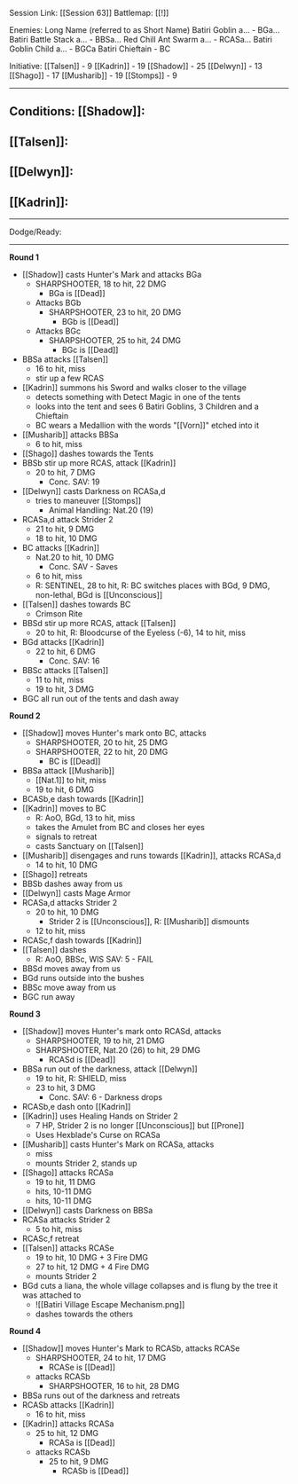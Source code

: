 Session Link:
[[Session 63]]
Battlemap:
[[!]]

Enemies:
Long Name (referred to as Short Name)
Batiri Goblin a... - BGa...
Batiri Battle Stack a... - BBSa...
Red Chill Ant Swarm a... - RCASa...
Batiri Goblin Child a... - BGCa
Batiri Chieftain - BC

Initiative:
[[Talsen]] - 9
[[Kadrin]] - 19
[[Shadow]] - 25
[[Delwyn]] - 13
[[Shago]] - 17
[[Musharib]] - 19
[[Stomps]] - 9

---
Conditions:
[[Shadow]]:
- 

[[Talsen]]:
- 

[[Delwyn]]:
- 

[[Kadrin]]:
- 
---
Dodge/Ready:

---
**Round 1**
- [[Shadow]] casts Hunter's Mark and attacks BGa
	- SHARPSHOOTER, 18 to hit, 22 DMG
		- BGa is [[Dead]]
	- Attacks BGb
		- SHARPSHOOTER, 23 to hit, 20 DMG
			- BGb is [[Dead]]
	- Attacks BGc
		- SHARPSHOOTER, 25 to hit, 24 DMG
			- BGc is [[Dead]]
- BBSa attacks [[Talsen]]
	- 16 to hit, miss
	- stir up a few RCAS
- [[Kadrin]] summons his Sword and walks closer to the village
	- detects something with Detect Magic in one of the tents
	- looks into the tent and sees 6 Batiri Goblins, 3 Children and a Chieftain
	- BC wears a Medallion with the words "[[Vorn]]" etched into it
- [[Musharib]] attacks BBSa
	- 6 to hit, miss
- [[Shago]] dashes towards the Tents
- BBSb stir up more RCAS, attack [[Kadrin]]
	- 20 to hit, 7 DMG
		- Conc. SAV: 19
- [[Delwyn]] casts Darkness on RCASa,d
	- tries to maneuver [[Stomps]]
		- Animal Handling: Nat.20 (19)
- RCASa,d attack Strider 2
	- 21 to hit, 9 DMG
	- 18 to hit, 10 DMG
- BC attacks [[Kadrin]]
	- Nat.20 to hit, 10 DMG
		- Conc. SAV - Saves
	- 6 to hit, miss
	- R: SENTINEL, 28 to hit, R: BC switches places with BGd, 9 DMG, non-lethal, BGd is [[Unconscious]]
- [[Talsen]] dashes towards BC
	- Crimson Rite
- BBSd stir up more RCAS, attack [[Talsen]]
	- 20 to hit, R: Bloodcurse of the Eyeless (-6), 14 to hit, miss
- BGd attacks [[Kadrin]]
	- 22 to hit, 6 DMG
		- Conc. SAV: 16
- BBSc attacks [[Talsen]]
	- 11 to hit, miss
	- 19 to hit, 3 DMG
- BGC all run out of the tents and dash away

**Round 2**
- [[Shadow]] moves Hunter's mark onto BC, attacks
	- SHARPSHOOTER, 20 to hit, 25 DMG
	- SHARPSHOOTER, 22 to hit, 20 DMG
		- BC is [[Dead]]
- BBSa attack [[Musharib]]
	- [[Nat.1]] to hit, miss
	- 19 to hit, 6 DMG
- BCASb,e dash towards [[Kadrin]]
- [[Kadrin]] moves to BC
	- R: AoO, BGd, 13 to hit, miss
	- takes the Amulet from BC and closes her eyes
	- signals to retreat
	- casts Sanctuary on [[Talsen]]
- [[Musharib]] disengages and runs towards [[Kadrin]], attacks RCASa,d
	- 14 to hit, 10 DMG
- [[Shago]] retreats
- BBSb dashes away from us
- [[Delwyn]] casts Mage Armor
- RCASa,d attacks Strider 2
	- 20 to hit, 10 DMG
		- Strider 2 is [[Unconscious]], R: [[Musharib]] dismounts 
	- 12 to hit, miss
- RCASc,f dash towards [[Kadrin]]
- [[Talsen]] dashes
	- R: AoO, BBSc, WIS SAV: 5 - FAIL
- BBSd moves away from us
- BGd runs outside into the bushes
- BBSc move away from us
- BGC run away

**Round 3**
- [[Shadow]] moves Hunter's mark onto RCASd, attacks
	- SHARPSHOOTER, 19 to hit, 21 DMG
	- SHARPSHOOTER, Nat.20 (26) to hit, 29 DMG
		- RCASd is [[Dead]]
- BBSa run out of the darkness, attack [[Delwyn]]
	- 19 to hit, R: SHIELD, miss
	- 23 to hit, 3 DMG
		- Conc. SAV: 6 - Darkness drops
- RCASb,e dash onto [[Kadrin]]
- [[Kadrin]] uses Healing Hands on Strider 2
	- 7 HP, Strider 2 is no longer [[Unconscious]] but [[Prone]]
	- Uses Hexblade's Curse on RCASa
- [[Musharib]] casts Hunter's Mark on RCASa, attacks
	- miss
	- mounts Strider 2, stands up 
- [[Shago]] attacks RCASa
	- 19 to hit, 11 DMG
	- hits, 10-11 DMG
	- hits, 10-11 DMG
- [[Delwyn]] casts Darkness on BBSa
- RCASa attacks Strider 2
	- 5 to hit, miss
- RCASc,f retreat
- [[Talsen]] attacks RCASe
	- 19 to hit, 10 DMG + 3 Fire DMG
	- 27 to hit, 12 DMG + 4 Fire DMG
	- mounts Strider 2
- BGd cuts a liana, the whole village collapses and is flung by the tree it was attached to
	- ![[Batiri Village Escape Mechanism.png]]
	- dashes towards the others

**Round 4**
- [[Shadow]] moves Hunter's Mark to RCASb, attacks RCASe
	- SHARPSHOOTER, 24 to hit, 17 DMG
		- RCASe is [[Dead]]
	- attacks RCASb
		- SHARPSHOOTER, 16 to hit, 28 DMG
- BBSa runs out of the darkness and retreats
- RCASb attacks [[Kadrin]]
	- 16 to hit, miss
- [[Kadrin]] attacks RCASa
	- 25 to hit, 12 DMG
		- RCASa is [[Dead]]
	- attacks RCASb
		- 25 to hit, 9 DMG
			- RCASb is [[Dead]]